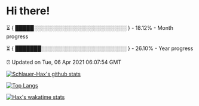 # Hi there!

⏳ { █████░░░░░░░░░░░░░░░░░░░░░░░░░ } - 18.12% - Month progress

⏳ { ███████░░░░░░░░░░░░░░░░░░░░░░░ } - 26.10% - Year progress

⏰ Updated on Tue, 06 Apr 2021 06:07:54 GMT


[![Schlauer-Hax's github stats](https://github-readme-stats.vercel.app/api?username=Schlauer-Hax&show_icons=true&theme=dark&count_private=true)](https://github.com/Schlauer-Hax)


[![Top Langs](https://github-readme-stats.vercel.app/api/top-langs/?username=Schlauer-Hax&layout=compact&theme=dark)](https://github.com/Schlauer-Hax?tab=repositories)


[![Hax's wakatime stats](https://github-readme-stats.vercel.app/api/wakatime?username=Hax&theme=dark)](https://wakatime.com/@Hax)

